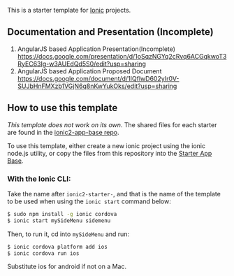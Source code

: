 This is a starter template for [Ionic](http://ionicframework.com/docs/) projects.
## Documentation and Presentation (Incomplete)


1. AngularJS based Application Presentation(Incomplete)
https://docs.google.com/presentation/d/1oSqzNGYq2cRvq6ACGqkwoT3RyEC63Ig-w3AUEdQd5S0/edit?usp=sharing
2. AngularJS based Application Proposed Document
https://docs.google.com/document/d/1IQflwD602yIr0V-SUJbHnFMXzb1VGjN6q8nKwYukOks/edit?usp=sharing

## How to use this template

*This template does not work on its own*. The shared files for each starter are found in the [ionic2-app-base repo](https://github.com/ionic-team/ionic2-app-base).

To use this template, either create a new ionic project using the ionic node.js utility, or copy the files from this repository into the [Starter App Base](https://github.com/ionic-team/ionic2-app-base).

### With the Ionic CLI:

Take the name after `ionic2-starter-`, and that is the name of the template to be used when using the `ionic start` command below:

```bash
$ sudo npm install -g ionic cordova
$ ionic start mySideMenu sidemenu
```

Then, to run it, cd into `mySideMenu` and run:

```bash
$ ionic cordova platform add ios
$ ionic cordova run ios
```

Substitute ios for android if not on a Mac.

